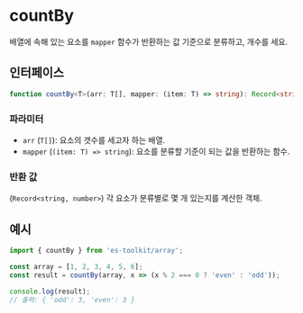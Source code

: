 # countBy

배열에 속해 있는 요소를 `mapper` 함수가 반환하는 값 기준으로 분류하고, 개수를 세요.

## 인터페이스

```typescript
function countBy<T>(arr: T[], mapper: (item: T) => string): Record<string, number>;
```

### 파라미터

- `arr` (`T[]`): 요소의 갯수를 세고자 하는 배열.
- `mapper` (`(item: T) => string`): 요소를 분류할 기준이 되는 값을 반환하는 함수.

### 반환 값

(`Record<string, number>`) 각 요소가 분류별로 몇 개 있는지를 계산한 객체.

## 예시

```javascript
import { countBy } from 'es-toolkit/array';

const array = [1, 2, 3, 4, 5, 6];
const result = countBy(array, x => (x % 2 === 0 ? 'even' : 'odd'));

console.log(result);
// 출력: { 'odd': 3, 'even': 3 }
```

